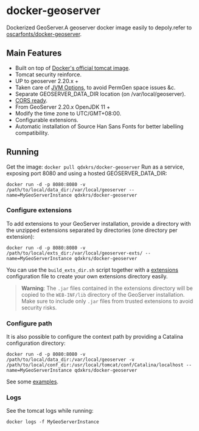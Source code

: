 # docker-geoserver

Dockerized GeoServer.A geoserver docker image easily to depoly.refer to [oscarfonts/docker-geoserver](https://github.com/oscarfonts/docker-geoserver).

## Main Features

* Built on top of [Docker's official tomcat image](https://hub.docker.com/_/tomcat/).
* Tomcat security reinforce.
* UP to geoserver 2.20.x +
* Taken care of [JVM Options](http://docs.geoserver.org/latest/en/user/production/container.html), to avoid PermGen space issues &c.
* Separate GEOSERVER_DATA_DIR location (on /var/local/geoserver).
* [CORS ready](http://enable-cors.org/server_tomcat.html).
* From GeoServer 2.20.x OpenJDK 11 +
* Modify the time zone to UTC/GMT+08:00.
* Configurable extensions.
* Automatic installation of Source Han Sans Fonts for better labelling compatibility.

## Running

Get the image:
```docker pull qdxkrs/docker-geoserver```
Run as a service, exposing port 8080 and using a hosted GEOSERVER_DATA_DIR:

```docker run -d -p 8080:8080 -v /path/to/local/data_dir:/var/local/geoserver --name=MyGeoServerInstance qdxkrs/docker-geoserver```

### Configure extensions

To add extensions to your GeoServer installation, provide a directory with the unzipped extensions separated by directories (one directory per extension):

```docker run -d -p 8080:8080 -v /path/to/local/exts_dir:/var/local/geoserver-exts/ --name=MyGeoServerInstance qdxkrs/docker-geoserver```

You can use the `build_exts_dir.sh` script together with a [extensions](https://github.com/oscarfonts/docker-geoserver/tree/master/extensions) configuration file to create your own extensions directory easily.

> **Warning**: The `.jar` files contained in the extensions directory will be copied to the `WEB-INF/lib` directory of the GeoServer installation. Make sure to include only `.jar` files from trusted extensions to avoid security risks.

### Configure path

It is also possible to configure the context path by providing a Catalina configuration directory:

```docker run -d -p 8080:8080 -v /path/to/local/data_dir:/var/local/geoserver -v /path/to/local/conf_dir:/usr/local/tomcat/conf/Catalina/localhost --name=MyGeoServerInstance qdxkrs/docker-geoserver```

See some [examples](https://github.com/oscarfonts/docker-geoserver/tree/master/2.19.3/conf).

### Logs

See the tomcat logs while running:

```docker logs -f MyGeoServerInstance```
